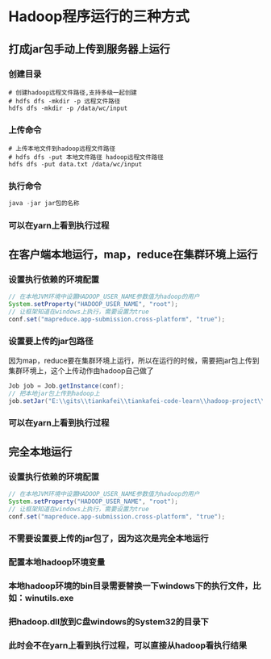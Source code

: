 # Hadoop程序运行的三种方式

## 打成jar包手动上传到服务器上运行

### 创建目录

```shell
# 创建hadoop远程文件路径,支持多级一起创建
# hdfs dfs -mkdir -p 远程文件路径
hdfs dfs -mkdir -p /data/wc/input
```

### 上传命令

```shell
# 上传本地文件到hadoop远程文件路径
# hdfs dfs -put 本地文件路径 hadoop远程文件路径
hdfs dfs -put data.txt /data/wc/input
```

### 执行命令

```java
java -jar jar包的名称
```

### 可以在yarn上看到执行过程

## 在客户端本地运行，map，reduce在集群环境上运行

### 设置执行依赖的环境配置

```java
// 在本地JVM环境中设置HADOOP_USER_NAME参数值为hadoop的用户
System.setProperty("HADOOP_USER_NAME", "root");
// 让框架知道在windows上执行，需要设置为true
conf.set("mapreduce.app-submission.cross-platform", "true");
```

### 设置要上传的jar包路径

因为map，reduce要在集群环境上运行，所以在运行的时候，需要把jar包上传到集群环境上，这个上传动作由hadoop自己做了

```java
Job job = Job.getInstance(conf);
// 把本地jar包上传到hadoop上
job.setJar("E:\\gits\\tiankafei\\tiankafei-code-learn\\hadoop-project\\target\\hadoop-project-1.0-SNAPSHOT.jar");
```

### 可以在yarn上看到执行过程

## 完全本地运行

### 设置执行依赖的环境配置

```java
// 在本地JVM环境中设置HADOOP_USER_NAME参数值为hadoop的用户
System.setProperty("HADOOP_USER_NAME", "root");
// 让框架知道在windows上执行，需要设置为true
conf.set("mapreduce.app-submission.cross-platform", "true");
```

### 不需要设置要上传的jar包了，因为这次是完全本地运行

### 配置本地hadoop环境变量

### 本地hadoop环境的bin目录需要替换一下windows下的执行文件，比如：winutils.exe

### 把hadoop.dll放到C盘windows的System32的目录下

### 此时会不在yarn上看到执行过程，可以直接从hadoop看执行结果